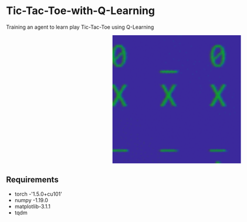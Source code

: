 # Tic-Tac-Toe-with-Q-Learning
Training an agent to learn play Tic-Tac-Toe using Q-Learning

<img src='/images/terminal_states_250x250.gif' width='350' alt='Losing is just not an option for the Tic-Tac-Toe master' hspace='290'>


## Requirements
* torch     -'1.5.0+cu101'         
* numpy     -1.19.0
* matplotlib-3.1.1  
* tqdm 
